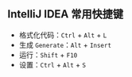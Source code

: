 ## IntelliJ IDEA 常用快捷键

- 格式化代码：`Ctrl` + `Alt` + `L`
- 生成 `Generate`：`Alt` + `Insert`
- 运行：`Shift` + `F10`
- 设置：`Ctrl` + `Alt` + `S`
